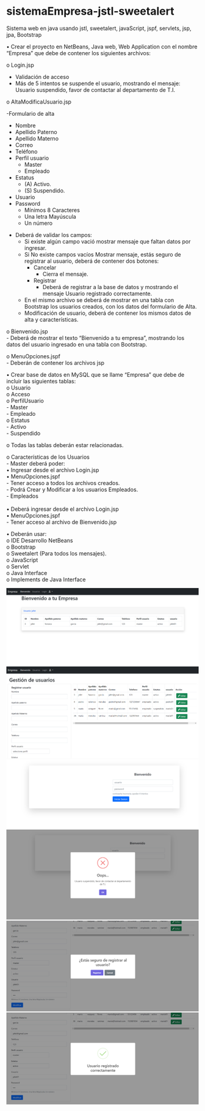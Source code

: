 # sistemaEmpresa-jstl-sweetalert
Sistema web en java usando jstl, sweetalert, javaScript, jspf, servlets, jsp, jpa, Bootstrap

•   Crear el proyecto en NetBeans, Java web, Web Application con el nombre “Empresa” que debe de contener los siguientes archivos:

o   Login.jsp 
<ul>
    <li>Validación de acceso</li>
    <li>Más de 5 intentos se suspende el usuario, mostrando el mensaje: Usuario suspendido, favor de contactar al departamento de T.I.</li>
</ul>

o   AltaModificaUsuario.jsp

-Formulario de alta
<ul>
    <li>Nombre</li>
    <li>Apellido Paterno</li>
    <li>Apellido Materno</li>
    <li>Correo</li>
    <li>Teléfono</li>
    <li>Perfil usuario
        <ul>
            <li>Master</li>
            <li>Empleado</li>
        </ul>
    </li>
    <li>Estatus
        <ul>
            <li>(A) Activo.</li>
            <li>(S) Suspendido.</li>
        </ul>
    </li>
    <li>Usuario</li>
    <li>Password
        <ul>
            <li>Mínimos 8 Caracteres</li>
            <li>Una letra Mayúscula</li>
            <li>Un número</li>
        </ul>
        </li>
</ul>

- Deberá de validar los campos:
  <ul>
      <li>Si existe algún campo vació mostrar mensaje que faltan datos por ingresar.</li>
      <li>Si No existe campos vacíos Mostrar mensaje, estás seguro de registrar al usuario, deberá de contener dos botones:
          <ul>
              <li>Cancelar
                 <ul><li>Cierra el mensaje.</li></ul>
             </li>
              <li>Registrar
                  <ul><li>Deberá de registrar a la base de datos y mostrando el mensaje Usuario registrado correctamente.</li></ul>
              </li>
          </ul>
      </li>
      <li>En el mismo archivo se deberá de mostrar en una tabla con Bootstrap los usuarios creados, con los datos del formulario de Alta.</li>
      <li>Modificación de usuario, deberá de contener los mismos datos de alta y características.</li>
  </ul>

o   Bienvenido.jsp <br>
    -   Deberá de mostrar el texto “Bienvenido a tu empresa”, mostrando los datos del usuario ingresado en una tabla con Bootstrap.

o   MenuOpciones.jspf <br>
    -   Deberán de contener los archivos jsp

•   Crear base de datos en MySQL que se llame “Empresa” que debe de incluir las siguientes tablas: <br>
    o   Usuario <br>
    o   Acceso <br>
    o   PerfilUsuario <br>
            -   Master <br>
            -   Empleado <br>
    o   Estatus <br>
            -   Activo <br>
            -   Suspendido <br>

o   Todas las tablas deberán estar relacionadas.

o   Características de los Usuarios <br>
    -   Master deberá poder: <br>
        •   Ingresar desde el archivo Login.jsp <br>
        •   MenuOpciones.jspf <br>
            -   Tener acceso a todos los archivos creados. <br>
            -   Podrá Crear y Modificar a los usuarios Empleados.  <br>
    -   Empleados  <br> <br>
        •   Deberá ingresar desde el archivo Login.jsp <br>
        •   MenuOpciones.jspf <br>
            -   Tener acceso al archivo de Bienvenido.jsp <br>

•   Deberán usar: <br>
o   IDE Desarrollo NetBeans <br>
o   Bootstrap <br>
o   Sweetalert (Para todos los mensajes). <br>
o   JavaScript <br>
o   Servlet <br>
o   Java Interface <br>
o   Implements de Java Interface <br>

<img src="Empresa/src/main/webapp/img/empresa1.png">
<img src="Empresa/src/main/webapp/img/empresa2.png">
<img src="Empresa/src/main/webapp/img/empresa3.png">
<img src="Empresa/src/main/webapp/img/empresa4.png">
<img src="Empresa/src/main/webapp/img/empresa5.png">
<img src="Empresa/src/main/webapp/img/empresa6.png">
